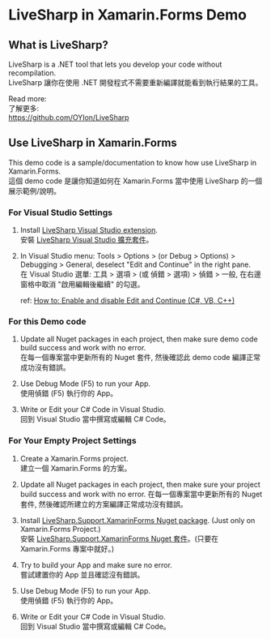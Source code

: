 # LiveSharp in Xamarin.Forms Demo

## What is LiveSharp?

LiveSharp is a .NET tool that lets you develop your code without recompilation.  
LiveSharp 讓你在使用 .NET 開發程式不需要重新編譯就能看到執行結果的工具。

Read more:  
了解更多:  
https://github.com/OYIon/LiveSharp

## Use LiveSharp in Xamarin.Forms

This demo code is a sample/documentation to know how use LiveSharp in Xamarin.Forms.  
這個 demo code 是讓你知道如何在 Xamarin.Forms 當中使用 LiveSharp 的一個展示範例/說明。

### For Visual Studio Settings

1. Install [LiveSharp Visual Studio extension](https://marketplace.visualstudio.com/items?itemName=ionoy.LiveSharp).  
安裝 [LiveSharp Visual Studio 擴充套件](https://marketplace.visualstudio.com/items?itemName=ionoy.LiveSharp)。  

2. In Visual Studio menu: Tools > Options > (or Debug > Options) > Debugging > General, deselect "Edit and Continue" in the right pane.  
   在 Visual Studio 選單: 工具 > 選項 > (或 偵錯 > 選項) > 偵錯 > 一般, 在右邊窗格中取消 "啟用編輯後繼續" 的勾選。  
   
   ref: [How to: Enable and disable Edit and Continue (C#, VB, C++)](https://docs.microsoft.com/en-us/visualstudio/debugger/how-to-enable-and-disable-edit-and-continue?view=vs-2017)


### For this Demo code

1. Update all Nuget packages in each project, then make sure demo code build success and work with no error.  
   在每一個專案當中更新所有的 Nuget 套件, 然後確認此 demo code 編譯正常成功沒有錯誤。
   
2. Use Debug Mode (F5) to run your App.  
   使用偵錯 (F5) 執行你的 App。
   
3. Write or Edit your C# Code in Visual Studio.  
   回到 Visual Studio 當中撰寫或編輯 C# Code。  


### For Your Empty Project Settings

1. Create a Xamarin.Forms project.  
   建立一個 Xamarin.Forms 的方案。  
   
2. Update all Nuget packages in each project, then make sure your project build success and work with no error.
   在每一個專案當中更新所有的 Nuget 套件, 然後確認所建立的方案編譯正常成功沒有錯誤。  
   
3. Install [LiveSharp.Support.XamarinForms Nuget package](https://www.nuget.org/packages/LiveSharp.Support.XamarinForms/). (Just only on Xamarin.Forms Project.)  
   安裝 [LiveSharp.Support.XamarinForms Nuget 套件](https://www.nuget.org/packages/LiveSharp.Support.XamarinForms/)。(只要在 Xamarin.Forms 專案中就好。)  
   
4. Try to build your App and make sure no error.  
   嘗試建置你的 App 並且確認沒有錯誤。
   
5. Use Debug Mode (F5) to run your App.  
   使用偵錯 (F5) 執行你的 App。  
   
6. Write or Edit your C# Code in Visual Studio.  
   回到 Visual Studio 當中撰寫或編輯 C# Code。
